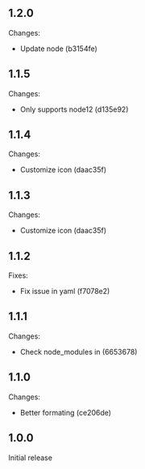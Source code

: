 ## 1.2.0

Changes:

- Update node (b3154fe)

## 1.1.5

Changes:

- Only supports node12 (d135e92)

## 1.1.4

Changes:

- Customize icon (daac35f)

## 1.1.3

Changes:

- Customize icon (daac35f)

## 1.1.2

Fixes:

- Fix issue in yaml (f7078e2)

## 1.1.1

Changes:

- Check node_modules in (6653678)

## 1.1.0

Changes:

- Better formating (ce206de)

## 1.0.0

Initial release
